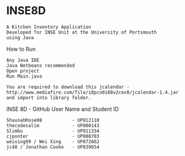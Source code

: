 
# INSE8D
    A Kitchen Inventory Application
    Developed for INSE Unit at the University of Portsmouth
    using Java

How to Run

    Any Java IDE
    Java Netbeans recommended
    Open project
    Run Main.java
    
    You are required to download this jcalendar - http://www.mediafire.com/file/i8pco0i88v2cex8/jcalendar-1.4.jar 
    and import into library folder. 



INSE 8D - GitHub User Name and Student ID

    ShaunahRose08 	        - UP812110
    thecodesalim 		    - UP800143
    Slimbu 			        - UP811334
    cjponter 		        - UP808703
    weixing99 / Wei Xing 	- UP872662
    jc48 / Jonathan Cooke	- UP839654
